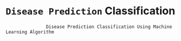 # `Disease Prediction` Classification
                   Disease Prediction Classification Using Machine Learning Algorithm


